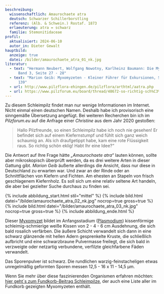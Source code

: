 ```yaml
---
beschreibung:
  wissenschaftlich: Amaurochaete atra
  deutsch: Schwarzer Schillerborstling
  referenz: (Alb. & Schwein.) Rostaf. 1873
  erlaeuterung: atra = schwarz
  familie: Stemonitidaceae
profil:
  aktualisiert: 2024-06-10
  autor_in: Dieter Gewalt
hauptbild:
  anzeige: true
  datei: /bilder/amaurochaete_atra_01_nk.jpg
literatur:
  - text: "Hermann Neubert, Wolfgang Nowotny, Karlheinz Baumann: Die Myxomyceten
      Band 3, Seite 27 - 28"
  - text: "Marion Geib: Myxomyzeten - Kleiner Führer für Exkursionen, Seite 138 -
      139"
  - url: http://www.pilzflora-ehingen.de/pilzflora/arthtml/aatra.php
  - url: https://www.pilzforum.eu/board/thread/48672-so-richtig-sch%C3%B6n-eklig-amaurochaete-atra/
---
```

Zu diesem Schleimpilz findet man nur wenige Informationen im Internet. Nicht einmal einen deutschen Namen. Deshalb habe ich provisorisch eine sinngemäße Übersetzung angefügt. Bei weiteren Recherchen bin ich im *Pilzforum.eu* auf die Anfrage einer *Christine* aus dem Jahr 2020 gestoßen:

> Hallo Pilzfreunde, so einen Schleimpilz habe ich noch nie gesehen! Er befindet sich auf einem Kiefernstumpf und fühlt sich ganz weich schaumig an. Als ich draufgetippt habe, kam eine rote Flüssigkeit raus. So richtig schön eklig! Habt Ihr eine Idee?“

Die Antwort auf Ihre Frage hätte *„Amaurochaete atra“* lauten können, sollte aber mikroskopisch überprüft werden, da es drei weitere Arten in dieser Gattung gibt. *Marion Geib* äußerte allerdings die Ansicht, dass nur diese in Deutschland zu erwarten war. Und zwar an der Rinde oder an Schnittflächen von Kiefern und Fichten. Am ehesten an Stapeln von frisch geschlagenem Kiefernholz. Es soll sich um eine relativ seltene Art handeln, die aber bei gezielter Suche durchaus zu finden sei.

{% include abbildung_start.html stil="mittel" %}
{% include bild.html datei="/bilder/amaurochaete_atra_02_nk.jpg" nocrop=true gross=true %}
{% include bild.html datei="/bilder/amaurochaete_atra_03_nk.jpg" nocrop=true gross=true %}
{% include abbildung_ende.html %}

Dieser [Myxomyzet](<Myxomyzeten "Glossar">) bildet im Anfangsstadium ([Plasmodium](<Plasmodium "Glossar">)) kissenförmige schleimig-schmierige weiße Kissen von 2 - 4 - 6 cm Ausdehnung, die sich bald rosalich verfärben. Die äußere Schicht verwandelt sich dann in eine schwarz glänzende mit hellen Adern gesprenkelte Kruste, die schließlich aufbricht und eine schwarzbraune Pulvermasse freilegt, die sich bald in verzweigte oder netzartig verbundene, verfilzte gleichfarbene Fäden verwandelt.

Das Sporenpulver ist schwarz. Die rundlichen warzig-feinstacheligen etwas unregelmäßig geformten Sporen messen 12,5 - 16 x 11 - 14,5 µm.

Wenn Sie mehr über diese faszinierenden Organismen erfahren möchten: [hier geht´s zum Fundkorb-Beitrag Schleimpilze](/verwandt/schleimpilze-myxomyzeten), der auch eine Liste aller im Fundkorb gezeigten Myxomyzeten enthält.